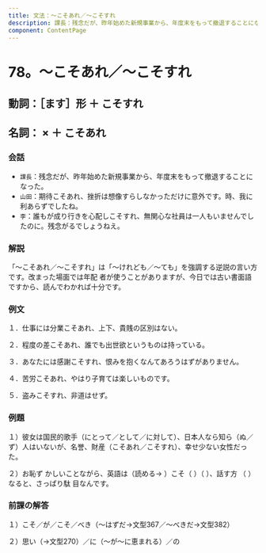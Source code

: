 ```yaml
---
title: 文法：～こそあれ／～こそすれ
description: 課長：残念だが、昨年始めた新規事業から、年度末をもって撤退することになった。 山田：期待こそあれ、挫折は想像すらしなかっただけに意外です。時、我に利あらずでしたね。
component: ContentPage
---
```



# 78。～こそあれ／～こそすれ
## 動詞：［ます］形 ＋ こそすれ
## 名詞： × ＋ こそあれ
### 会話
- `課長`：残念だが、昨年始めた新規事業から、年度末をもって撤退することになった。
- `山田`：期待こそあれ、挫折は想像すらしなかっただけに意外です。時、我に利あらずでしたね。
- `李`：誰もが成り行きを心配しこそすれ、無関心な社員は一人もいませんでしたのに。残念がるでしょうねえ。
### 解説
「～こそあれ／～こそすれ」は「～けれども／～ても」を強調する逆説の言い方です。改まった場面では年配 者が使うことがありますが、今日では古い書面語ですから、読んでわかれば十分です。
### 例文
１．仕事には分業こそあれ、上下、貴賎の区別はない。

２．程度の差こそあれ、誰でも出世欲というものは持っている。

３．あなたには感謝こそすれ、恨みを抱くなんてあろうはずがありません。

４．苦労こそあれ、やはり子育ては楽しいものです。

５．盗みこそすれ、非道はせず。
### 例題
１）彼女は国民的歌手（にとって／として／に対して）、日本人なら知ら（ぬ／ず）人はいないが、名誉、財産（こそあれ／こそすれ）、幸せ少ない女性だった。

２）お恥ず かしいことながら、英語は（読める→ ）こそ（ ）（ ）、話す方 （ ）なると、さっぱり駄 目なんです。
### 前課の解答
１）こそ／が／こそ／べき（～はずだ→文型367／～べきだ→文型382）

２）思い（→文型270）／に（～が～に恵まれる）／の
